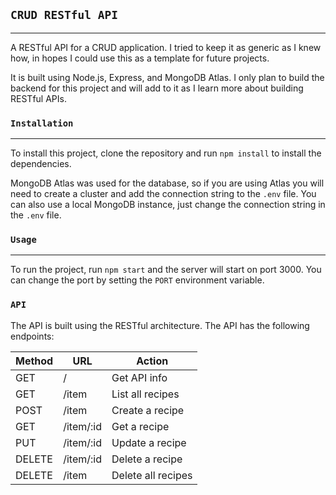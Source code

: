 ## `CRUD RESTful API`
--------------------

A RESTful API for a CRUD application. I tried to keep it as generic as I knew how, in hopes I could use this as a template
for future projects.

It is built using Node.js, Express, and MongoDB Atlas. I only plan to build the backend for this project and
will add to it as I learn more about building RESTful APIs.

### `Installation`

---

To install this project, clone the repository and run `npm install` to install the dependencies.

MongoDB Atlas was used for the database, so if you are using Atlas you will need to create a cluster and add the connection
string to the `.env` file. You can also use a local MongoDB instance, just change the connection string in the `.env` file.

### `Usage`

---

To run the project, run `npm start` and the server will start on port 3000. You can change the port by setting the
`PORT` environment variable.

### `API`

The API is built using the RESTful architecture. The API has the following endpoints:

| Method | URL       | Action             |
| ------ | --------- | ------------------ |
| GET    | /         | Get API info       |
| GET    | /item     | List all recipes   |
| POST   | /item     | Create a recipe    |
| GET    | /item/:id | Get a recipe       |
| PUT    | /item/:id | Update a recipe    |
| DELETE | /item/:id | Delete a recipe    |
| DELETE | /item     | Delete all recipes |

